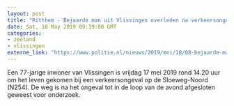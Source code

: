```yaml
---
layout: post
title: "Ritthem - Bejaarde man uit Vlissingen overleden na verkeersongeval"
date: Sat, 18 May 2019 09:19:00 GMT
categories: 
- zeeland 
- vlissingen 
externe_link: "https://www.politie.nl/nieuws/2019/mei/18/08-bejaarde-man-uit-vlissingen-overleden-na-verkeersongeval.html"
---
```


Een 77-jarige inwoner van Vlissingen is vrijdag 17 mei 2019 rond 14.20 uur om het leven gekomen bij een verkeersongeval op de Sloeweg-Noord (N254). De weg is na het ongeval tot in de loop van de avond afgesloten geweest voor onderzoek.
